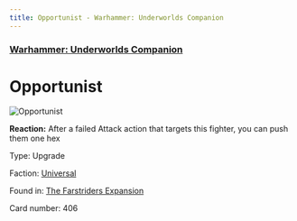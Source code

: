 ```yaml
---
title: Opportunist - Warhammer: Underworlds Companion
---
```


### [Warhammer: Underworlds Companion](https://guidokessels.github.io/wh-underworlds)

  

# Opportunist

![Opportunist](https://warhammerunderworlds.com/wp-content/uploads/sites/6/2018/03/406_ENG.png)

<b>Reaction:</b> After a failed Attack action that targets this fighter, you can push them one hex

Type: Upgrade

Faction: [Universal](https://guidokessels.github.io/wh-underworlds/factions/universal)

Found in: [The Farstriders Expansion](https://guidokessels.github.io/wh-underworlds/locations/the-farstriders-expansion)

Card number: 406
